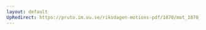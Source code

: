 ```yaml
---
layout: default
UpRedirect: https://pruto.im.uu.se/riksdagen-motions-pdf/1870/mot_1870__ak__87/mot_1870__ak__87-007.pdf
---
```

